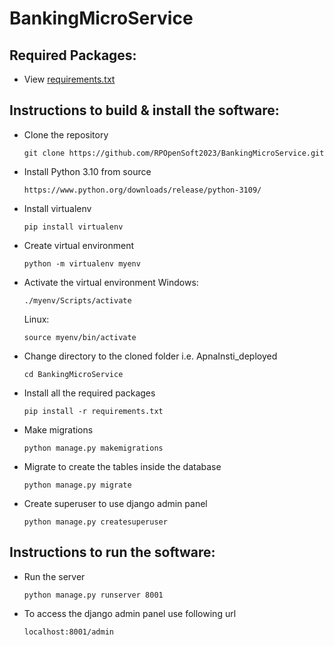 ﻿# BankingMicroService
## Required Packages:
- View [requirements.txt](https://github.com/RPOpenSoft2023/BankingMicroService/blob/main/requirements.txt)

## Instructions to build & install the software:
- Clone the repository

  ```
  git clone https://github.com/RPOpenSoft2023/BankingMicroService.git
  ```
- Install Python 3.10 from source

  ```
  https://www.python.org/downloads/release/python-3109/
  ```
- Install virtualenv

  ```
  pip install virtualenv
  ```
- Create virtual environment

  ```
  python -m virtualenv myenv
  ```
- Activate the virtual environment
  Windows:
  
  ```
  ./myenv/Scripts/activate
  ```
  Linux:
  
  ```
  source myenv/bin/activate
  ```
- Change directory to the cloned folder i.e. ApnaInsti_deployed

  ```
  cd BankingMicroService
  ```
- Install all the required packages

  ```
  pip install -r requirements.txt
  ```
- Make migrations

  ```
  python manage.py makemigrations
  ```
- Migrate to create the tables inside the database

  ```
  python manage.py migrate
  ```
- Create superuser to use django admin panel

  ```
  python manage.py createsuperuser
  ```
  
## Instructions to run the software:
- Run the server

  ```
  python manage.py runserver 8001
  ```
- To access the django admin panel use following url

  ```
  localhost:8001/admin
  ```
